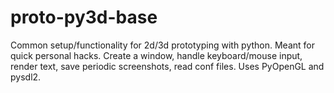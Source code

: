 proto-py3d-base
===============

Common setup/functionality for 2d/3d prototyping with python. Meant for quick personal hacks. Create a window, handle keyboard/mouse input, render text, save periodic screenshots, read conf files. Uses PyOpenGL and pysdl2.
